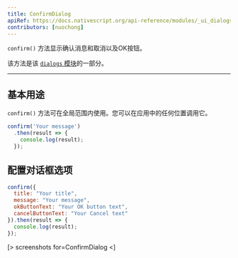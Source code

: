 ```yaml
---
title: ConfirmDialog
apiRef: https://docs.nativescript.org/api-reference/modules/_ui_dialogs_#confirm
contributors: [nuochong]
---
```


 `confirm()` 方法显示确认消息和取消以及OK按钮。

该方法是该 [`dialogs` 模块](https://docs.nativescript.org/api-reference/modules/_ui_dialogs_)的一部分。

---

## 基本用途

 `confirm()` 方法可在全局范围内使用。您可以在应用中的任何位置调用它。

```javascript
confirm('Your message')
  .then(result => {
    console.log(result);
  });
```

## 配置对话框选项

```javascript
confirm({
  title: "Your title",
  message: "Your message",
  okButtonText: "Your OK button text",
  cancelButtonText: "Your Cancel text"
}).then(result => {
  console.log(result);
});
```

[> screenshots for=ConfirmDialog <]

